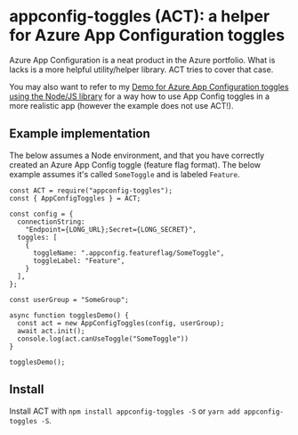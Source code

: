# appconfig-toggles (ACT): a helper for Azure App Configuration toggles

Azure App Configuration is a neat product in the Azure portfolio. What is lacks is a more helpful utility/helper library. ACT tries to cover that case.

You may also want to refer to my [Demo for Azure App Configuration toggles using the Node/JS library](https://github.com/mikaelvesavuori/azure-appconfig-toggles-node-demo) for a way how to use App Config toggles in a more realistic app (however the example does not use ACT!).

## Example implementation

The below assumes a Node environment, and that you have correctly created an Azure App Config toggle (feature flag format). The below example assumes it's called `SomeToggle` and is labeled `Feature`.

```
const ACT = require("appconfig-toggles");
const { AppConfigToggles } = ACT;

const config = {
  connectionString:
    "Endpoint={LONG_URL};Secret={LONG_SECRET}",
  toggles: [
    {
      toggleName: ".appconfig.featureflag/SomeToggle",
      toggleLabel: "Feature",
    }
  ],
};

const userGroup = "SomeGroup";

async function togglesDemo() {
  const act = new AppConfigToggles(config, userGroup);
  await act.init();
  console.log(act.canUseToggle("SomeToggle"))
}

togglesDemo();
```

## Install

Install ACT with `npm install appconfig-toggles -S` or `yarn add appconfig-toggles -S`.
